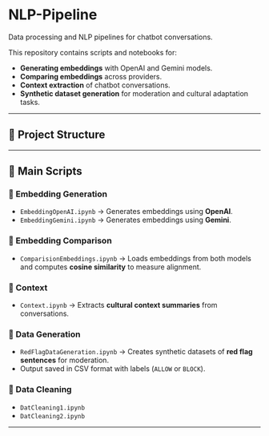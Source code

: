 # NLP-Pipeline
Data processing and NLP pipelines for chatbot conversations.

This repository contains scripts and notebooks for:
- **Generating embeddings** with OpenAI and Gemini models.
- **Comparing embeddings** across providers.
- **Context extraction** of chatbot conversations.
- **Synthetic dataset generation** for moderation and cultural adaptation tasks.

---

## 📂 Project Structure


---

## 🚀 Main Scripts

### 🔹 Embedding Generation
- `EmbeddingOpenAI.ipynb` → Generates embeddings using **OpenAI**.
- `EmbeddingGemini.ipynb` → Generates embeddings using **Gemini**.

### 🔹 Embedding Comparison
- `ComparisionEmbeddings.ipynb` → Loads embeddings from both models and computes **cosine similarity** to measure alignment.

### 🔹 Context
- `Context.ipynb` → Extracts **cultural context summaries** from conversations.

### 🔹 Data Generation
- `RedFlagDataGeneration.ipynb` → Creates synthetic datasets of **red flag sentences** for moderation.
- Output saved in CSV format with labels (`ALLOW` or `BLOCK`).

### 🔹 Data Cleaning
- `DatCleaning1.ipynb`
- `DatCleaning2.ipynb`

---

